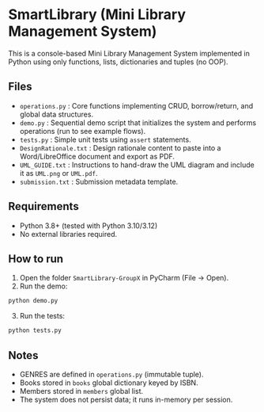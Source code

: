 # SmartLibrary (Mini Library Management System)

This is a console-based Mini Library Management System implemented in Python using only functions, lists, dictionaries and tuples (no OOP).

## Files
- `operations.py` : Core functions implementing CRUD, borrow/return, and global data structures.
- `demo.py` : Sequential demo script that initializes the system and performs operations (run to see example flows).
- `tests.py` : Simple unit tests using `assert` statements.
- `DesignRationale.txt` : Design rationale content to paste into a Word/LibreOffice document and export as PDF.
- `UML_GUIDE.txt` : Instructions to hand-draw the UML diagram and include it as `UML.png` or `UML.pdf`.
- `submission.txt` : Submission metadata template.

## Requirements
- Python 3.8+ (tested with Python 3.10/3.12)
- No external libraries required.

## How to run
1. Open the folder `SmartLibrary-GroupX` in PyCharm (File -> Open).
2. Run the demo:
```bash
python demo.py
```
3. Run the tests:
```bash
python tests.py
```

## Notes
- GENRES are defined in `operations.py` (immutable tuple).
- Books stored in `books` global dictionary keyed by ISBN.
- Members stored in `members` global list.
- The system does not persist data; it runs in-memory per session.
